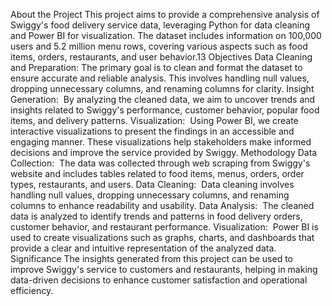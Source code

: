 About the Project
This project aims to provide a comprehensive analysis of Swiggy's food delivery service data, leveraging Python for data cleaning and Power BI for visualization. The dataset includes information on 100,000 users and 5.2 million menu rows, covering various aspects such as food items, orders, restaurants, and user behavior.13
Objectives
Data Cleaning and Preparation: The primary goal is to clean and format the dataset to ensure accurate and reliable analysis. This involves handling null values, dropping unnecessary columns, and renaming columns for clarity.
Insight Generation: 
By analyzing the cleaned data, we aim to uncover trends and insights related to Swiggy's performance, customer behavior, popular food items, and delivery patterns.
Visualization: 
Using Power BI, we create interactive visualizations to present the findings in an accessible and engaging manner. These visualizations help stakeholders make informed decisions and improve the service provided by Swiggy.
Methodology
Data Collection:
 The data was collected through web scraping from Swiggy's website and includes tables related to food items, menus, orders, order types, restaurants, and users.
Data Cleaning: 
Data cleaning involves handling null values, dropping unnecessary columns, and renaming columns to enhance readability and usability.
Data Analysis:
 The cleaned data is analyzed to identify trends and patterns in food delivery orders, customer behavior, and restaurant performance.
Visualization: 
Power BI is used to create visualizations such as graphs, charts, and dashboards that provide a clear and intuitive representation of the analyzed data.
Significance
The insights generated from this project can be used to improve Swiggy's service to customers and restaurants, helping in making data-driven decisions to enhance customer satisfaction and operational efficiency.
